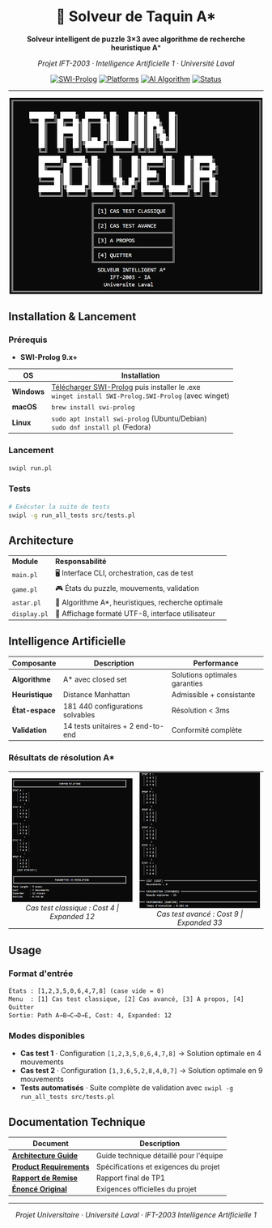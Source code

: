 <div align="center">

# 🧩 Solveur de Taquin A*

**Solveur intelligent de puzzle 3×3 avec algorithme de recherche heuristique A***

*Projet IFT-2003 · Intelligence Artificielle 1 · Université Laval*

[![SWI-Prolog](https://img.shields.io/badge/SWI--Prolog-9.x+-blue?style=flat-square)](https://www.swi-prolog.org/)
[![Platforms](https://img.shields.io/badge/Platform-Windows%20%7C%20Linux%20%7C%20macOS-lightgrey?style=flat-square)]()
[![AI Algorithm](https://img.shields.io/badge/AI-A*%20Search%20%7C%20Manhattan%20Distance-green?style=flat-square)]()
[![Status](https://img.shields.io/badge/Status-Completed-success?style=flat-square)]()

</div>

---

<div align="center">
<img src="docs/images/menu_principal.png" alt="Menu principal Solveur Taquin" width="500">
</div>

## Installation & Lancement

### Prérequis
- **SWI-Prolog 9.x+** 

| OS | Installation |
|-----|-------------|
| **Windows** | [Télécharger SWI-Prolog](https://www.swi-prolog.org/download/stable) puis installer le .exe<br>`winget install SWI-Prolog.SWI-Prolog` (avec winget) |
| **macOS** | `brew install swi-prolog` |
| **Linux** | `sudo apt install swi-prolog` (Ubuntu/Debian)<br>`sudo dnf install pl` (Fedora) |

### Lancement
```bash
swipl run.pl
```

### Tests
```bash
# Exécuter la suite de tests
swipl -g run_all_tests src/tests.pl
```


## Architecture

<table>
<tr><td><strong>Module</strong></td><td><strong>Responsabilité</strong></td></tr>
<tr><td><code>main.pl</code></td><td>🖥️ Interface CLI, orchestration, cas de test</td></tr>
<tr><td><code>game.pl</code></td><td>🎮 États du puzzle, mouvements, validation</td></tr>
<tr><td><code>astar.pl</code></td><td>🧠 Algorithme A*, heuristiques, recherche optimale</td></tr>
<tr><td><code>display.pl</code></td><td>🎨 Affichage formaté UTF-8, interface utilisateur</td></tr>
</table>


## Intelligence Artificielle

| Composante | Description | Performance |
|------------|-------------|-------------|
| **Algorithme** | A* avec closed set | Solutions optimales garanties |
| **Heuristique** | Distance Manhattan | Admissible + consistante |
| **État-espace** | 181 440 configurations solvables | Résolution < 3ms |
| **Validation** | 14 tests unitaires + 2 end-to-end | Conformité complète |

### Résultats de résolution A*

<div align="center">
<table>
<tr>
<td align="center">
<img src="docs/images/CasTest1.png" alt="Cas Test 1" width="350">
<br><em>Cas test classique : Cost 4 | Expanded 12</em>
</td>
<td align="center">
<img src="docs/images/CasTest2.png" alt="Cas Test 2" width="350">
<br><em>Cas test avancé : Cost 9 | Expanded 33</em>
</td>
</tr>
</table>
</div>


## Usage

### Format d'entrée
```
États : [1,2,3,5,0,6,4,7,8] (case vide = 0)
Menu  : [1] Cas test classique, [2] Cas avancé, [3] A propos, [4] Quitter
Sortie: Path A→B→C→D→E, Cost: 4, Expanded: 12
```

### Modes disponibles
- **Cas test 1** · Configuration `[1,2,3,5,0,6,4,7,8]` → Solution optimale en 4 mouvements
- **Cas test 2** · Configuration `[1,3,6,5,2,8,4,0,7]` → Solution optimale en 9 mouvements
- **Tests automatisés** · Suite complète de validation avec `swipl -g run_all_tests src/tests.pl`



## Documentation Technique

| Document | Description |
|----------|-------------|
| [**Architecture Guide**](docs/architecture.md) | Guide technique détaillé pour l'équipe |
| [**Product Requirements**](docs/prd.md) | Spécifications et exigences du projet |
| [**Rapport de Remise**](docs/rapport_tp1.md) | Rapport final de TP1 |
| [**Énoncé Original**](archive/TP1_Aut_2025%20(1).pdf) | Exigences officielles du projet |

---

<div align="center">

*Projet Universitaire · Université Laval · IFT-2003 Intelligence Artificielle 1*

</div>
